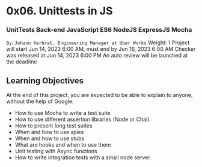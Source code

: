 # 0x06. Unittests in JS
### UnitTests Back-end JavaScript ES6 NodeJS ExpressJS Mocha
 `By`: `Johann Kerbrat, Engineering Manager at Uber Works`
 Weight: 1
 Project will start Jun 14, 2023 6:00 AM, must end by Jun 16, 2023 6:00 AM
 Checker was released at Jun 14, 2023 6:00 PM
 An auto review will be launched at the deadline

## Learning Objectives
At the end of this project, you are expected to be able to explain to anyone, without the help of Google:

* How to use Mocha to write a test suite
* How to use different assertion libraries (Node or Chai)
* How to present long test suites
* When and how to use spies
* When and how to use stubs
* What are hooks and when to use them
* Unit testing with Async functions
* How to write integration tests with a small node server
